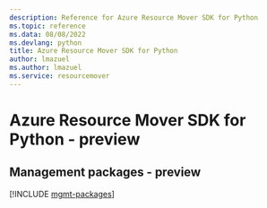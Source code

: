```yaml
---
description: Reference for Azure Resource Mover SDK for Python
ms.topic: reference
ms.data: 08/08/2022
ms.devlang: python
title: Azure Resource Mover SDK for Python
author: lmazuel
ms.author: lmazuel
ms.service: resourcemover
---
```

# Azure Resource Mover SDK for Python - preview

## Management packages - preview
[!INCLUDE [mgmt-packages](resource-mover-mgmt-index.md)]
